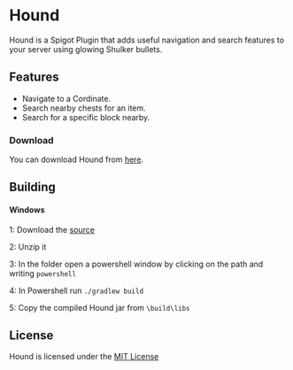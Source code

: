 # Hound

Hound is a Spigot Plugin that adds useful navigation and search features to your server using glowing Shulker bullets.

## Features
* Navigate to a Cordinate.
* Search nearby chests for an item.
* Search for a specific block nearby.

### Download
You can download Hound from [here](https://github.com/vinhowe/Hound/releases).

## Building

#### Windows
1: Download the [source](https://github.com/vinhowe/Hound/archive/refs/heads/main.zip)

2: Unzip it

3: In the folder open a powershell window by clicking on the path and writing ```powershell```

4: In Powershell run ```./gradlew build```

5: Copy the compiled Hound jar from ```\build\libs```

## License

Hound is licensed under the [MIT License](https://github.com/vinhowe/Hound/blob/main/LICENSE)
